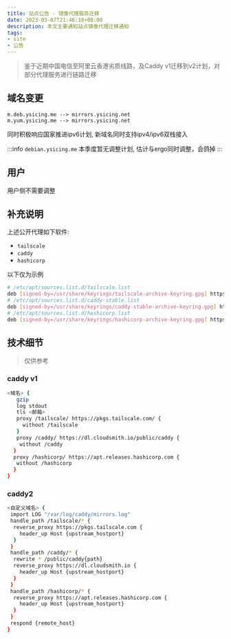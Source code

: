 ```yaml
---
title: 站点公告 - 镜像代理服务迁移
date: 2023-03-07T21:46:18+08:00
description: 本文主要通知站点镜像代理迁移通知
tags:
- site
- 公告
---
```


<!-- truncate -->

> 鉴于近期中国电信至阿里云香港劣质线路，及Caddy v1迁移到v2计划，对部分代理服务进行链路迁移

## 域名变更

```
m.deb.ysicing.me --> mirrors.ysicing.net
m.yum.ysicing.me --> mirrors.ysicing.net
```

同时积极响应国家推进ipv6计划, 新域名同时支持ipv4/ipv6双栈接入

:::info
`debian.ysicing.me` 本季度暂无调整计划, 估计与ergo同时调整，会鸽掉
:::

## 用户

用户侧不需要调整

## 补充说明

上述公开代理如下软件:

- `tailscale`
- `caddy`
- `hashicorp`

以下仅为示例

```bash
# /etc/apt/sources.list.d/tailscale.list
deb [signed-by=/usr/share/keyrings/tailscale-archive-keyring.gpg] https://mirrors.ysicing.net/tailscale/stable/debian bullseye main
# /etc/apt/sources.list.d/caddy-stable.list
deb [signed-by=/usr/share/keyrings/caddy-stable-archive-keyring.gpg] https://mirrors.ysicing.net/caddy/stable/deb/debian any-version main
# /etc/apt/sources.list.d/hashicorp.list
deb [signed-by=/usr/share/keyrings/hashicorp-archive-keyring.gpg] https://mirrors.ysicing.net/hashicorp/ bullseye main
```

## 技术细节

> 仅供参考

### caddy v1

```bash
<域名> {
   gzip
   log stdout
   tls <邮箱>
   proxy /tailscale/ https://pkgs.tailscale.com/ {
     without /tailscale
   }
   proxy /caddy/ https://dl.cloudsmith.io/public/caddy {
    without /caddy
  }
  proxy /hashicorp/ https://apt.releases.hashicorp.com {
   without /hashicorp
  }
}
```

### caddy2

```bash
<自定义域名> {
 import LOG "/var/log/caddy/mirrors.log"
 handle_path /tailscale/* {
  reverse_proxy https://pkgs.tailscale.com {
    header_up Host {upstream_hostport}
  }
 }
 handle_path /caddy/* {
  rewrite * /public/caddy{path}
  reverse_proxy https://dl.cloudsmith.io {
    header_up Host {upstream_hostport}
  }
 }
 handle_path /hashicorp/* {
  reverse_proxy https://apt.releases.hashicorp.com {
    header_up Host {upstream_hostport}
  }
 }
 respond {remote_host}
}
```
